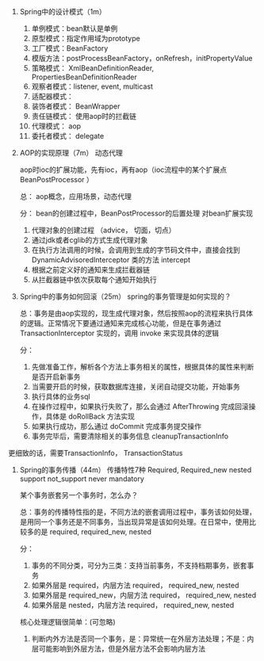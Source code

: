 1. Spring中的设计模式（1m）
    1. 单例模式：bean默认是单例
    1. 原型模式：指定作用域为prototype
    1. 工厂模式：BeanFactory
    1. 模版方法：postProcessBeanFactory，onRefresh，initPropertyValue
    1. 策略模式： XmlBeanDefinitionReader, PropertiesBeanDefinitionReader
    1. 观察者模式：listener, event, multicast
    1. 适配器模式：
    1. 装饰者模式： BeanWrapper
    1. 责任链模式： 使用aop时的拦截链
    1. 代理模式： aop
    1. 委托者模式： delegate

1. AOP的实现原理（7m）
    动态代理

    aop时ioc的扩展功能，先有ioc，再有aop（ioc流程中的某个扩展点 BeanPostProcessor ）

    总： aop概念，应用场景，动态代理

    分： bean的创建过程中，BeanPostProcessor的后置处理 对bean扩展实现
    1. 代理对象的创建过程 （advice， 切面，切点）
    1. 通过jdk或者cglib的方式生成代理对象
    1. 在执行方法调用的时候，会调用到生成的字节码文件中，直接会找到 DynamicAdvisoredInterceptor 类的方法 intercept
    1. 根据之前定义好的通知来生成拦截器链
    1. 从拦截器链中依次获取每个通知开始执行

1. Spring中的事务如何回滚（25m）
    spring的事务管理是如何实现的？

    总：事务是由aop实现的，现生成代理对象，然后按照aop的流程来执行具体的逻辑。正常情况下要通过通知来完成核心功能，但是在事务通过 TransactionInterceptor 实现的，调用 invoke 来实现具体的逻辑

    分：
    1. 先做准备工作，解析各个方法上事务相关的属性，根据具体的属性来判断是否开启新事务
    1. 当需要开启的时候，获取数据库连接，关闭自动提交功能，开始事务
    1. 执行具体的业务sql
    1. 在操作过程中，如果执行失败了，那么会通过 AfterThrowing 完成回滚操作，具体是 doRollBack 方法实现
    1. 如果执行成功，那么通过 doCommit 完成事务提交操作
    1. 事务完毕后，需要清除相关的事务信息 cleanupTransactionInfo

更细致的话，需要TransactionInfo， TransactionStatus

1. Spring的事务传播（44m）
    传播特性7种
    Required, 
    Required_new
    nested
    support
    not_support
    never
    mandatory

    某个事务嵌套另一个事务时，怎么办？

    总：事务的传播特性指的是，不同方法的嵌套调用过程中，事务该如何处理，是用同一个事务还是不同事务，当出现异常是该如何处理。在日常中，使用比较多的是 required, required_new, nested

    分：
    1. 事务的不同分类，可分为三类：支持当前事务，不支持档期事务，嵌套事务
    1. 如果外层是 required，内层方法 required， required_new, nested
    1. 如果外层是 required_new，内层方法 required， required_new, nested
    1. 如果外层是 nested，内层方法 required， required_new, nested

    核心处理逻辑很简单：(可忽略)
    1. 判断内外方法是否同一个事务，是：异常统一在外层方法处理；不是：内层可能影响到外层方法，但是外层方法不会影响内层方法